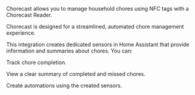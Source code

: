 Chorecast allows you to manage household chores using NFC tags with a Chorecast Reader.

Chorecast is designed for a streamlined, automated chore management experience.

This integration creates dedicated sensors in Home Assistant that provide information and summaries about chores. You can:

Track chore completion.

View a clear summary of completed and missed chores.

Create automations using the created sensors.
